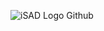 ![iSAD Logo Github](https://github.com/sirx2713/Flag-of-Japan_D2/assets/122817303/2ec429c9-d88f-48fa-ba27-d3dbdb9f7f61)
